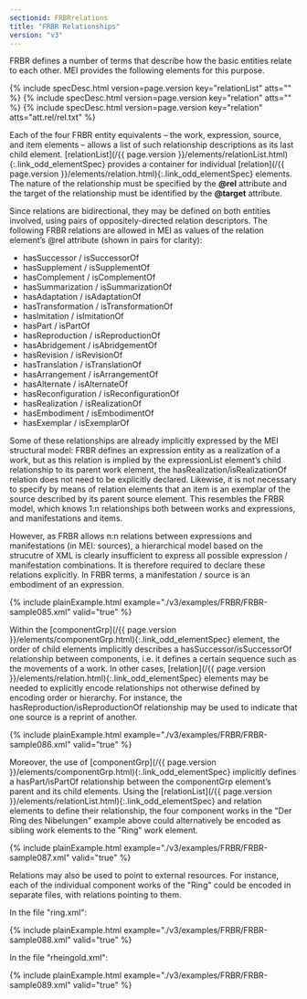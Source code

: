 ```yaml
---
sectionid: FRBRrelations
title: "FRBR Relationships"
version: "v3"
---
```




FRBR defines a number of terms that describe how the basic entities relate to each
other. MEI
provides the following elements for this purpose.



{% include specDesc.html version=page.version key="relationList" atts="" %}
{% include specDesc.html version=page.version key="relation" atts="" %}
{% include specDesc.html version=page.version key="relation" atts="att.rel/rel.txt" %}




Each of the four FRBR entity equivalents – the work, expression, source, and item
elements –
allows a list of such relationship descriptions as its last child element. [relationList](/{{ page.version }}/elements/relationList.html){:.link_odd_elementSpec} provides a container for individual [relation](/{{ page.version }}/elements/relation.html){:.link_odd_elementSpec}
elements. The nature of the relationship must be specified by the **@rel** attribute and
the target of the relationship must be identified by the **@target** attribute.

Since relations are bidirectional, they may be defined on both entities involved,
using pairs
of oppositely-directed relation descriptors. The following FRBR relations are allowed
in MEI
as values of the relation element’s @rel attribute (shown in pairs for clarity): 
- hasSuccessor / isSuccessorOf
- hasSupplement / isSupplementOf
- hasComplement / isComplementOf
- hasSummarization / isSummarizationOf
- hasAdaptation / isAdaptationOf
- hasTransformation / isTransformationOf
- hasImitation / isImitationOf
- hasPart / isPartOf
- hasReproduction / isReproductionOf
- hasAbridgement / isAbridgementOf
- hasRevision / isRevisionOf
- hasTranslation / isTranslationOf
- hasArrangement / isArrangementOf
- hasAlternate / isAlternateOf
- hasReconfiguration / isReconfigurationOf
- hasRealization / isRealizationOf
- hasEmbodiment / isEmbodimentOf
- hasExemplar / isExemplarOf



Some of these relationships are already implicitly expressed by the MEI structural
model:
FRBR defines an expression entity as a realization of a work, but as this relation
is implied
by the expressionList element’s child relationship to its parent work element, the
hasRealization/isRealizationOf relation does not need to be explicitly declared. Likewise,
it
is not necessary to specify by means of relation elements that an item is an exemplar
of the
source described by its parent source element. This resembles the FRBR model, which
knows 1:n
relationships both between works and expressions, and manifestations and items.

However, as FRBR allows n:n relations between expressions and manifestations (in MEI:
sources), a hierarchical model based on the strucutre of XML is clearly insufficient
to
express all possible expression / manifestation combinations. It is therefore required
to
declare these relations explicitly. In FRBR terms, a manifestation / source is an
embodiment
of an expression.

{% include plainExample.html example="./v3/examples/FRBR/FRBR-sample085.xml" valid="true" %}

Within the [componentGrp](/{{ page.version }}/elements/componentGrp.html){:.link_odd_elementSpec} element, the order of child elements implicitly
describes a hasSuccessor/isSuccessorOf relationship between components, i.e. it defines
a
certain sequence such as the movements of a work. In other cases, [relation](/{{ page.version }}/elements/relation.html){:.link_odd_elementSpec} elements may be needed to explicitly encode relationships not otherwise
defined by encoding order or hierarchy. For instance, the hasReproduction/isReproductionOf
relationship may be used to indicate that one source is a reprint of another.

{% include plainExample.html example="./v3/examples/FRBR/FRBR-sample086.xml" valid="true" %}

Moreover, the use of [componentGrp](/{{ page.version }}/elements/componentGrp.html){:.link_odd_elementSpec} implicitly defines a hasPart/isPartOf
relationship between the componentGrp element’s parent and its child elements. Using
the [relationList](/{{ page.version }}/elements/relationList.html){:.link_odd_elementSpec} and relation elements to define their relationship, the four
component works in the "Der Ring des Nibelungen" example above could alternatively
be encoded
as sibling work elements to the "Ring" work element.

{% include plainExample.html example="./v3/examples/FRBR/FRBR-sample087.xml" valid="true" %}

Relations may also be used to point to external resources. For instance, each of the
individual component works of the "Ring" could be encoded in separate files, with
relations
pointing to them.

In the file "ring.xml":

{% include plainExample.html example="./v3/examples/FRBR/FRBR-sample088.xml" valid="true" %}

In the file "rheingold.xml":

{% include plainExample.html example="./v3/examples/FRBR/FRBR-sample089.xml" valid="true" %}

